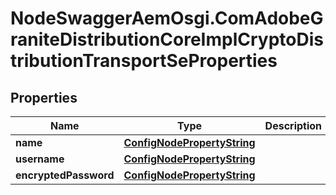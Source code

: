 # NodeSwaggerAemOsgi.ComAdobeGraniteDistributionCoreImplCryptoDistributionTransportSeProperties

## Properties

Name | Type | Description | Notes
------------ | ------------- | ------------- | -------------
**name** | [**ConfigNodePropertyString**](ConfigNodePropertyString.md) |  | [optional] 
**username** | [**ConfigNodePropertyString**](ConfigNodePropertyString.md) |  | [optional] 
**encryptedPassword** | [**ConfigNodePropertyString**](ConfigNodePropertyString.md) |  | [optional] 


